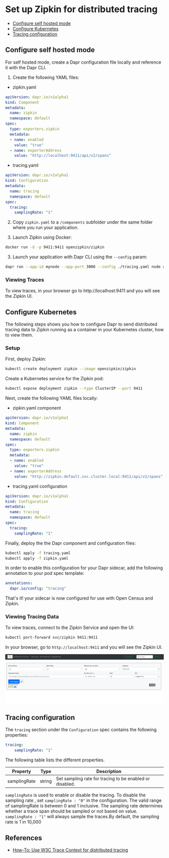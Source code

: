 # Set up Zipkin for distributed tracing

- [Configure self hosted mode](#Configure-self-hosted-mode)
- [Configure Kubernetes](#Configure-Kubernetes)
- [Tracing configuration](#Tracing-Configuration)


## Configure self hosted mode

For self hosted mode, create a Dapr configuration file locally and reference it with the Dapr CLI.

1. Create the following YAML files:

* zipkin.yaml

```yaml
apiVersion: dapr.io/v1alpha1
kind: Component
metadata:
  name: zipkin
  namespace: default
spec:
  type: exporters.zipkin
  metadata:
  - name: enabled
    value: "true"
  - name: exporterAddress
    value: "http://localhost:9411/api/v2/spans"
```

* tracing.yaml

```yaml
apiVersion: dapr.io/v1alpha1
kind: Configuration
metadata:
  name: tracing
  namespace: default
spec:
  tracing:
    samplingRate: "1"
```

2. Copy `zipkin.yaml` to a `/components` subfolder under the same folder where you run your application.

3. Launch Zipkin using Docker:

```bash
docker run -d -p 9411:9411 openzipkin/zipkin
```

3. Launch your application with Dapr CLI using the `--config` param:

```bash
dapr run --app-id mynode --app-port 3000 --config ./tracing.yaml node app.js
```
### Viewing Traces
To view traces, in your browser go to http://localhost:9411 and you will see the Zipkin UI.

## Configure Kubernetes

The following steps shows you how to configure Dapr to send distributed tracing data to Zipkin running as a container in your Kubernetes cluster, how to view them.

### Setup

First, deploy Zipkin:

```bash
kubectl create deployment zipkin --image openzipkin/zipkin
```

Create a Kubernetes service for the Zipkin pod:

```bash
kubectl expose deployment zipkin --type ClusterIP --port 9411
```

Next, create the following YAML files locally:

* zipkin.yaml component

```yaml
apiVersion: dapr.io/v1alpha1
kind: Component
metadata:
  name: zipkin
  namespace: default
spec:
  type: exporters.zipkin
  metadata:
  - name: enabled
    value: "true"
  - name: exporterAddress
    value: "http://zipkin.default.svc.cluster.local:9411/api/v2/spans"
```

* tracing.yaml configuration

```yaml
apiVersion: dapr.io/v1alpha1
kind: Configuration
metadata:
  name: tracing
  namespace: default
spec:
  tracing:
    samplingRate: "1"
```

Finally, deploy the the Dapr component and configuration files:

```bash
kubectl apply -f tracing.yaml
kubectl apply -f zipkin.yaml
```

In order to enable this configuration for your Dapr sidecar, add the following annotation to your pod spec template:

```yml
annotations:
  dapr.io/config: "tracing"
```

That's it! your sidecar is now configured for use with Open Census and Zipkin.

### Viewing Tracing Data

To view traces, connect to the Zipkin Service and open the UI:

```bash
kubectl port-forward svc/zipkin 9411:9411
```

In your browser, go to ```http://localhost:9411``` and you will see the Zipkin UI.

![zipkin](../../images/zipkin_ui.png)

## Tracing configuration

The `tracing` section under the `Configuration` spec contains the following properties:

```yml
tracing:
    samplingRate: "1"
```

The following table lists the different properties.

Property | Type | Description
---- | ------- | -----------
samplingRate  | string | Set sampling rate for tracing to be enabled or disabled. 


`samplingRate` is used to enable or disable the tracing. To disable the sampling rate ,
set `samplingRate : "0"` in the configuration. The valid range of samplingRate is between 0 and 1 inclusive. The sampling rate determines whether a trace span should be sampled or not based on value. `samplingRate : "1"` will always sample the traces.By default, the sampling rate is 1 in 10,000
                         
## References

* [How-To: Use W3C Trace Context for distributed tracing](../../howto/use-w3c-tracecontext/readme.md)
